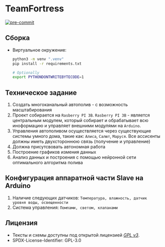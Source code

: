 # TeamFortress

[![pre-commit](https://github.com/the-real-shady/TeamFortress/actions/workflows/pre-commit.yaml/badge.svg)](https://github.com/the-real-shady/TeamFortress/actions/workflows/pre-commit.yaml)

## Сборка
- Виртуальное окружение:
    ```bash
    python3 -m venv ".venv"
    pip install -r requirements.txt

    # Optionally
    export PYTHONDONTWRITEBYTECODE=1
    ```

## Техническое задание
1. Создать многоканальный автополив - с возможность масштабирования
1. Проект собирается на ```Rasberry PI 3B```. ```Rasberry PI 3B``` - является центральным модулем, который собирает и обрабатывает всю иноформацию и управляет внешними модулями на ```Arduino```.
1. Управления автополивом осуществляется через существующие системы умного дома, такие как: ```Алиса```, ```Салют```, ```Маруся```. Все ассисенты должны иметь двухстороннюю связь (получение и управление)
1. Должна присутсвовать автономная работа
1. Построение графиков измения данных
1. Анализ данных и построения с помощью нейронной сети оптимального алгоритма полива

## Конфигурация аппаратной части Slave на Arduino
1. Наличие следующих датчиков: ```Температура, влажность, датчик уровня воды, освещенности```
1. Система управления: ```Помпами, светом, клапанами```

## Лицензия
- Тексты и схемы доступны под открытой лицензией _[GPL v3](./LICENSE)_.
- SPDX-License-Identifier: GPL-3.0
